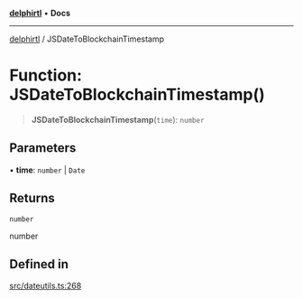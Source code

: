 [**delphirtl**](../README.md) • **Docs**

***

[delphirtl](../globals.md) / JSDateToBlockchainTimestamp

# Function: JSDateToBlockchainTimestamp()

> **JSDateToBlockchainTimestamp**(`time`): `number`

## Parameters

• **time**: `number` \| `Date`

## Returns

`number`

number

## Defined in

[src/dateutils.ts:268](https://github.com/chuacw/delphirtl/blob/01752da42abbae178d000244800240d96a86d86e/src/dateutils.ts#L268)
